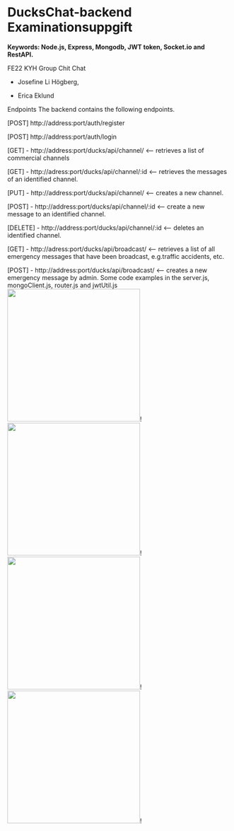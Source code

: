 # DucksChat-backend Examinationsuppgift 
**Keywords: Node.js, Express, Mongodb, JWT token, Socket.io and RestAPI.**

FE22 KYH Group Chit Chat

* Josefine Li Högberg,

* Erica Eklund

Endpoints
The backend contains the following endpoints. 

[POST] http://address:port/auth/register

[POST] http://address:port/auth/login

[GET] - http://address:port/ducks/api/channel/ <-- retrieves a list of commercial channels

[GET] - http://adress:port/ducks/api/channel/:id <-- retrieves the messages of an identified channel.

[PUT] - http://address:port/ducks/api/channel/ <-- creates a new channel. 

[POST] - http://address:port/ducks/api/channel/:id <-- create a new message to an identified channel.

[DELETE] - http://address:port/ducks/api/channel/:id <-- deletes an identified channel.

[GET] - http://adress:port/ducks/api/broadcast/ <-- retrieves a list of all emergency messages that have been broadcast, e.g.traffic accidents, etc. 

[POST] - http://address:port/ducks/api/broadcast/ <-- creates a new emergency message by admin.
Some code examples in the server.js, mongoClient.js, router.js and jwtUtil.js
<img width="300" src="https://user-images.githubusercontent.com/97985695/232014401-972f5a2d-310d-49de-8987-702d604b5458.png">!
<img width="300" src="https://user-images.githubusercontent.com/97985695/232014497-3c2d0f0e-e7c0-474a-a577-6e28a60d9cb9.png">!
<img width="300" src="https://user-images.githubusercontent.com/97985695/232014518-16ee9981-9277-4e6c-9145-9e87688ed48a.png">!
<img width="300" src="https://user-images.githubusercontent.com/97985695/232015099-b98a2e98-15c7-4cd6-b405-84d23d025b89.png">!


